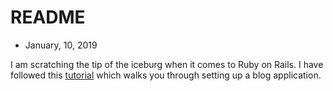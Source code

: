 # README

* January, 10, 2019

I am scratching the tip of the iceburg when it comes to Ruby on Rails. I have followed this [tutorial](https://guides.rubyonrails.org/getting_started.html) which walks you through setting up a blog application. 